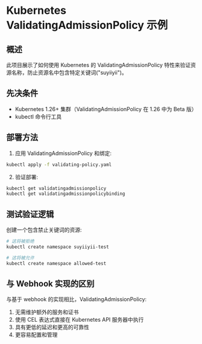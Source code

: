 # Kubernetes ValidatingAdmissionPolicy 示例

## 概述

此项目展示了如何使用 Kubernetes 的 ValidatingAdmissionPolicy 特性来验证资源名称，防止资源名中包含特定关键词("suyiiyii")。

## 先决条件

- Kubernetes 1.26+ 集群（ValidatingAdmissionPolicy 在 1.26 中为 Beta 版）
- kubectl 命令行工具

## 部署方法

1. 应用 ValidatingAdmissionPolicy 和绑定:

```bash
kubectl apply -f validating-policy.yaml
```

2. 验证部署:

```bash
kubectl get validatingadmissionpolicy
kubectl get validatingadmissionpolicybinding
```

## 测试验证逻辑

创建一个包含禁止关键词的资源:

```bash
# 这将被拒绝
kubectl create namespace suyiiyii-test

# 这将被允许
kubectl create namespace allowed-test
```

## 与 Webhook 实现的区别

与基于 webhook 的实现相比，ValidatingAdmissionPolicy:

1. 无需维护额外的服务和证书
2. 使用 CEL 表达式直接在 Kubernetes API 服务器中执行
3. 具有更低的延迟和更高的可靠性
4. 更容易配置和管理
